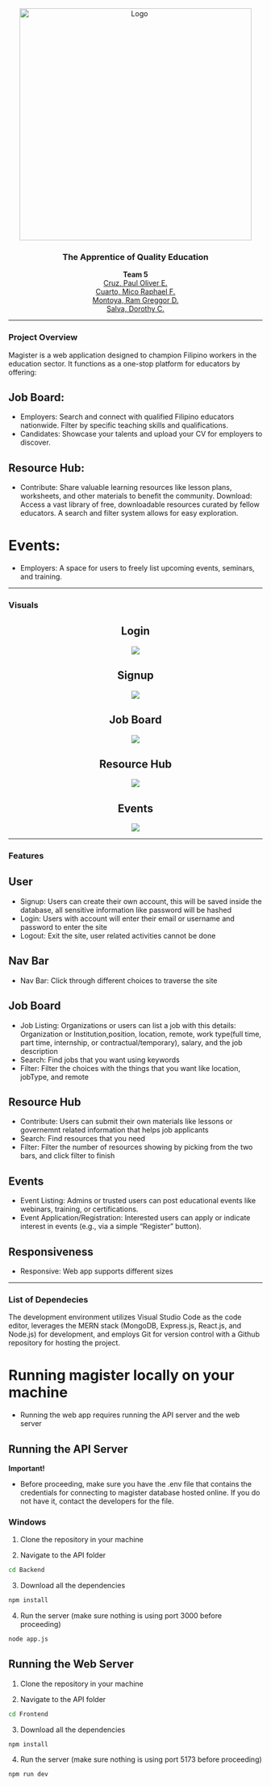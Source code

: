 <div align="center">
     <img src="![image](https://github.com/user-attachments/assets/c7a2d933-97aa-4f69-b8a4-871f67724b67)" alt="Logo" width="460" height="460">

 <h3 align="center">
    The Apprentice of Quality Education
  </h3>
  <p align="center">
    <b>Team 5</b> <br>
    <a href="https://github.com/Cerphh">Cruz, Paul Oliver E.</a> <br>
    <a href="https://github.com/oocim">Cuarto, Mico Raphael F.</a> <br>
    <a href="https://github.com/rmuuu">Montoya, Ram Greggor D.</a> <br>
    <a href="https://github.com/thea23salva">Salva, Dorothy C.</a>
     </p>
</div>

<hr class="w-48 h-1 mx-auto my-4 bg-gray-100 border-0 rounded md:my-10 dark:bg-gray-700">

### Project Overview

Magister is a web application designed to champion Filipino workers in the education sector. It functions as a one-stop platform for educators by offering:

## Job Board:
* Employers: Search and connect with qualified Filipino educators nationwide. Filter by specific teaching skills and qualifications.
* Candidates: Showcase your talents and upload your CV for employers to discover.
## Resource Hub:
* Contribute: Share valuable learning resources like lesson plans, worksheets, and other materials to benefit the community.
Download: Access a vast library of free, downloadable resources curated by fellow educators. A search and filter system allows for easy exploration.
# Events:
* Employers: A space for users to freely list upcoming events, seminars, and training.
<hr class="w-48 h-1 mx-auto my-4 bg-gray-100 border-0 rounded md:my-10 dark:bg-gray-700">

### Visuals
<div align="center">
<h2 align="center">Login</h3>
    <img src="![image](https://github.com/user-attachments/assets/5b5f69aa-dcba-4098-be43-4e8b8fdfa6b7)">
<h2 align="center">Signup</h3>
    <img src="![image](https://github.com/user-attachments/assets/1147a419-a806-471a-b95e-74bb0246627b)">
<h2 align="center">Job Board</h3>
    <img src="![image](https://github.com/user-attachments/assets/c08a5d20-823b-4b98-be29-2212ad6d46fe)">
<h2 align="center">Resource Hub</h3>
    <img src="![image](https://github.com/user-attachments/assets/8c948e5b-ffc9-4666-ac00-a0d7f434a566)">
<h2 align="center">Events</h3>
    <img src="![image](https://github.com/user-attachments/assets/b993069d-3be2-4c95-b102-95a9618f38d7)">
</div>



<hr class="w-48 h-1 mx-auto my-4 bg-gray-100 border-0 rounded md:my-10 dark:bg-gray-700">

### Features

## User
* Signup:
    Users can create their own account, this will be saved inside the database, all sensitive information like password will be hashed
* Login:
    Users with account will enter their email or username and password to enter the site
* Logout:
    Exit the site, user related activities cannot be done

## Nav Bar
* Nav Bar: 
    Click through different choices to traverse the site

## Job Board
* Job Listing:
    Organizations or users can list a job with this details: Organization or Institution,position, location, remote, work type(full time, part time, internship, or contractual/temporary), salary, and the job description
* Search:
    Find jobs that you want using keywords
* Filter:
    Filter the choices with the things that you want like location, jobType, and remote

## Resource Hub
* Contribute:
    Users can submit their own materials like lessons or governemnt related information that helps job applicants
* Search:
    Find resources that you need
* Filter:
    Filter the number of resources showing by picking from the two bars, and click filter to finish

## Events
* Event Listing:
       Admins or trusted users can post educational events like webinars, training, or certifications.
* Event Application/Registration:
       Interested users can apply or indicate interest in events (e.g., via a simple “Register” button).


## Responsiveness
* Responsive:
    Web app supports different sizes

<hr class="w-48 h-1 mx-auto my-4 bg-gray-100 border-0 rounded md:my-10 dark:bg-gray-700">

### List of Dependecies
The development environment utilizes Visual Studio Code as the code editor, leverages the MERN stack (MongoDB, Express.js, React.js, and Node.js) for development, and employs Git for version control with a Github repository for hosting the project.

# Running magister locally on your machine
* Running the web app requires running the API server and the web server

## Running the API Server
**Important!**

* Before proceeding, make sure you have the .env file that contains the credentials for connecting to magister database hosted online. If you do not have it, contact the developers for the file.

### Windows

1. Clone the repository in your machine

2. Navigate to the API folder
```sh
cd Backend
```
3. Download all the dependencies 
```sh
npm install 
```
4. Run the server (make sure nothing is using port 3000 before proceeding)
```sh
node app.js
```
## Running the Web Server
1. Clone the repository in your machine

2. Navigate to the API folder
```sh
cd Frontend
```
3. Download all the dependencies 
```sh
npm install
```
4. Run the server (make sure nothing is using port 5173 before proceeding)
```sh
npm run dev
```
